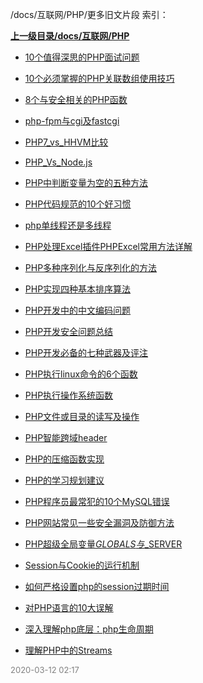/docs/互联网/PHP/更多旧文片段 索引：


**[上一级目录/docs/互联网/PHP](/docs/互联网/PHP/index.md)**

- [10个值得深思的PHP面试问题](/docs/互联网/PHP/更多旧文片段/10个值得深思的PHP面试问题.md)

- [10个必须掌握的PHP关联数组使用技巧](/docs/互联网/PHP/更多旧文片段/10个必须掌握的PHP关联数组使用技巧.md)

- [8个与安全相关的PHP函数](/docs/互联网/PHP/更多旧文片段/8个与安全相关的PHP函数.md)

- [php-fpm与cgi及fastcgi](/docs/互联网/PHP/更多旧文片段/php-fpm与cgi及fastcgi.md)

- [PHP7_vs_HHVM比较](/docs/互联网/PHP/更多旧文片段/PHP7_vs_HHVM比较.md)

- [PHP_Vs_Node.js](/docs/互联网/PHP/更多旧文片段/PHP_Vs_Node.js.md)

- [PHP中判断变量为空的五种方法](/docs/互联网/PHP/更多旧文片段/PHP中判断变量为空的五种方法.md)

- [PHP代码规范的10个好习惯](/docs/互联网/PHP/更多旧文片段/PHP代码规范的10个好习惯.md)

- [php单线程还是多线程](/docs/互联网/PHP/更多旧文片段/php单线程还是多线程.md)

- [PHP处理Excel插件PHPExcel常用方法详解](/docs/互联网/PHP/更多旧文片段/PHP处理Excel插件PHPExcel常用方法详解.md)

- [PHP多种序列化与反序列化的方法](/docs/互联网/PHP/更多旧文片段/PHP多种序列化与反序列化的方法.md)

- [PHP实现四种基本排序算法](/docs/互联网/PHP/更多旧文片段/PHP实现四种基本排序算法.md)

- [PHP开发中的中文编码问题](/docs/互联网/PHP/更多旧文片段/PHP开发中的中文编码问题.md)

- [PHP开发安全问题总结](/docs/互联网/PHP/更多旧文片段/PHP开发安全问题总结.md)

- [PHP开发必备的七种武器及评注](/docs/互联网/PHP/更多旧文片段/PHP开发必备的七种武器及评注.md)

- [PHP执行linux命令的6个函数](/docs/互联网/PHP/更多旧文片段/PHP执行linux命令的6个函数.md)

- [PHP执行操作系统函数](/docs/互联网/PHP/更多旧文片段/PHP执行操作系统函数.md)

- [PHP文件或目录的读写及操作](/docs/互联网/PHP/更多旧文片段/PHP文件或目录的读写及操作.md)

- [PHP智能跨域header](/docs/互联网/PHP/更多旧文片段/PHP智能跨域header.md)

- [PHP的压缩函数实现](/docs/互联网/PHP/更多旧文片段/PHP的压缩函数实现.md)

- [PHP的学习规划建议](/docs/互联网/PHP/更多旧文片段/PHP的学习规划建议.md)

- [PHP程序员最常犯的10个MySQL错误](/docs/互联网/PHP/更多旧文片段/PHP程序员最常犯的10个MySQL错误.md)

- [PHP网站常见一些安全漏洞及防御方法](/docs/互联网/PHP/更多旧文片段/PHP网站常见一些安全漏洞及防御方法.md)

- [PHP超级全局变量$GLOBALS与$_SERVER](/docs/互联网/PHP/更多旧文片段/PHP超级全局变量$GLOBALS与$_SERVER.md)

- [Session与Cookie的运行机制](/docs/互联网/PHP/更多旧文片段/Session与Cookie的运行机制.md)

- [如何严格设置php的session过期时间](/docs/互联网/PHP/更多旧文片段/如何严格设置php的session过期时间.md)

- [对PHP语言的10大误解](/docs/互联网/PHP/更多旧文片段/对PHP语言的10大误解.md)

- [深入理解php底层：php生命周期](/docs/互联网/PHP/更多旧文片段/深入理解php底层：php生命周期.md)

- [理解PHP中的Streams](/docs/互联网/PHP/更多旧文片段/理解PHP中的Streams.md)


<font size=2 color='grey'> 2020-03-12 02:17 </font>